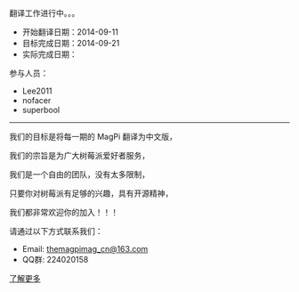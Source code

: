 翻译工作进行中。。。

* 开始翻译日期：2014-09-11
* 目标完成日期：2014-09-21
* 实际完成日期：

参与人员：
* Lee2011
* nofacer
* superbool

----------------------------------
我们的目标是将每一期的 MagPi 翻译为中文版，

我们的宗旨是为广大树莓派爱好者服务，

我们是一个自由的团队，没有太多限制，

只要你对树莓派有足够的兴趣，具有开源精神，

我们都非常欢迎你的加入！！！


请通过以下方式联系我们：

*  Email: themagpimag_cn@163.com
*  QQ群: 224020158

[了解更多](https://github.com/themagpimag-cn/StarterGuide/wiki)
